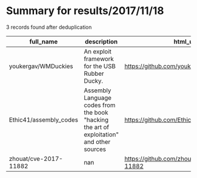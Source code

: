 
# Summary for results/2017/11/18
    
3 records found after deduplication

| full_name | description | html_url | matched_list | matched_count | pushed_at | size | stargazers_count | language | forks_count |
|------------------------|-------------------------------------------------------------------------------------------|-------------------------------------------|----------------|-----------------|---------------------------|--------|--------------------|--------------|---------------|
| youkergav/WMDuckies | An exploit framework for the USB Rubber Ducky. | https://github.com/youkergav/WMDuckies | ['exploit'] | 1 | 2017-11-18 06:09:14+00:00 | 59 | 0 | Visual Basic | 3 |
| Ethic41/assembly_codes | Assembly Language codes from the book "hacking the art of exploitation" and other sources | https://github.com/Ethic41/assembly_codes | ['exploit'] | 1 | 2017-11-18 19:57:41+00:00 | 1 | 0 | | 0 |
| zhouat/cve-2017-11882 | nan | https://github.com/zhouat/cve-2017-11882 | ['cve-2'] | 1 | 2017-11-18 14:21:03+00:00 | 12 | 3 | nan | 1 |
